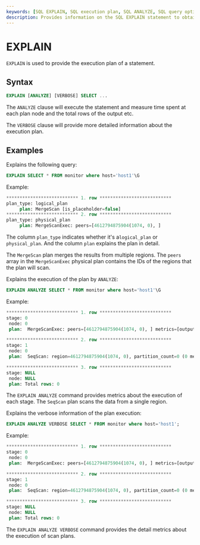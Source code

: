 ```yaml
---
keywords: [SQL EXPLAIN, SQL execution plan, SQL ANALYZE, SQL query optimization, SQL examples]
description: Provides information on the SQL EXPLAIN statement to obtain the execution plan of a query, including the optional ANALYZE clause to measure execution time and output rows, with examples.
---
```


# EXPLAIN

`EXPLAIN` is used to provide the execution plan of a statement.

## Syntax

```sql
EXPLAIN [ANALYZE] [VERBOSE] SELECT ...
```

The `ANALYZE` clause will execute the statement and measure time spent at each plan node and the total rows of the output etc.

The `VERBOSE` clause will provide more detailed information about the execution plan.

## Examples

Explains the following query:

```sql
EXPLAIN SELECT * FROM monitor where host='host1'\G
```

Example:

```sql
*************************** 1. row ***************************
plan_type: logical_plan
     plan: MergeScan [is_placeholder=false]
*************************** 2. row ***************************
plan_type: physical_plan
     plan: MergeScanExec: peers=[4612794875904(1074, 0), ]
```

The column `plan_type` indicates whether it's a`logical_plan` or `physical_plan`. And the column `plan` explains the plan in detail.

The `MergeScan` plan merges the results from multiple regions. The `peers` array in the `MergeScanExec` physical plan contains the IDs of the regions that the plan will scan.

Explains the execution of the plan by `ANALYZE`:

```sql
EXPLAIN ANALYZE SELECT * FROM monitor where host='host1'\G
```

Example:

```sql
*************************** 1. row ***************************
stage: 0
 node: 0
 plan:  MergeScanExec: peers=[4612794875904(1074, 0), ] metrics=[output_rows: 0, greptime_exec_read_cost: 0, finish_time: 3301415, first_consume_time: 3299166, ready_time: 3104209, ]

*************************** 2. row ***************************
stage: 1
 node: 0
 plan:  SeqScan: region=4612794875904(1074, 0), partition_count=0 (0 memtable ranges, 0 file 0 ranges) metrics=[output_rows: 0, mem_used: 0, build_parts_cost: 1, build_reader_cost: 1, elapsed_await: 1, elapsed_poll: 21250, scan_cost: 1, yield_cost: 1, ]

*************************** 3. row ***************************
stage: NULL
 node: NULL
 plan: Total rows: 0
```

The `EXPLAIN ANALYZE` command provides metrics about the execution of each stage. The `SeqScan` plan scans the data from a single region.

Explains the verbose information of the plan execution:
```sql
EXPLAIN ANALYZE VERBOSE SELECT * FROM monitor where host='host1';
```

Example:

```sql
*************************** 1. row ***************************
stage: 0
 node: 0
 plan:  MergeScanExec: peers=[4612794875904(1074, 0), ] metrics=[output_rows: 0, greptime_exec_read_cost: 0, finish_time: 3479084, first_consume_time: 3476000, ready_time: 3209041, ]

*************************** 2. row ***************************
stage: 1
 node: 0
 plan:  SeqScan: region=4612794875904(1074, 0), partition_count=0 (0 memtable ranges, 0 file 0 ranges), projection=["host", "ts", "cpu", "memory"], filters=[host = Utf8("host1")], metrics_per_partition: [[partition=0, {prepare_scan_cost=579.75µs, build_reader_cost=0ns, scan_cost=0ns, convert_cost=0ns, yield_cost=0ns, total_cost=789.708µs, num_rows=0, num_batches=0, num_mem_ranges=0, num_file_ranges=0, build_parts_cost=0ns, rg_total=0, rg_fulltext_filtered=0, rg_inverted_filtered=0, rg_minmax_filtered=0, rg_bloom_filtered=0, rows_before_filter=0, rows_fulltext_filtered=0, rows_inverted_filtered=0, rows_bloom_filtered=0, rows_precise_filtered=0, num_sst_record_batches=0, num_sst_batches=0, num_sst_rows=0, first_poll=785.041µs}]] metrics=[output_rows: 0, mem_used: 0, build_parts_cost: 1, build_reader_cost: 1, elapsed_await: 1, elapsed_poll: 17208, scan_cost: 1, yield_cost: 1, ]

*************************** 3. row ***************************
stage: NULL
 node: NULL
 plan: Total rows: 0
```

The `EXPLAIN ANALYZE VERBOSE` command provides the detail metrics about the execution of scan plans.
